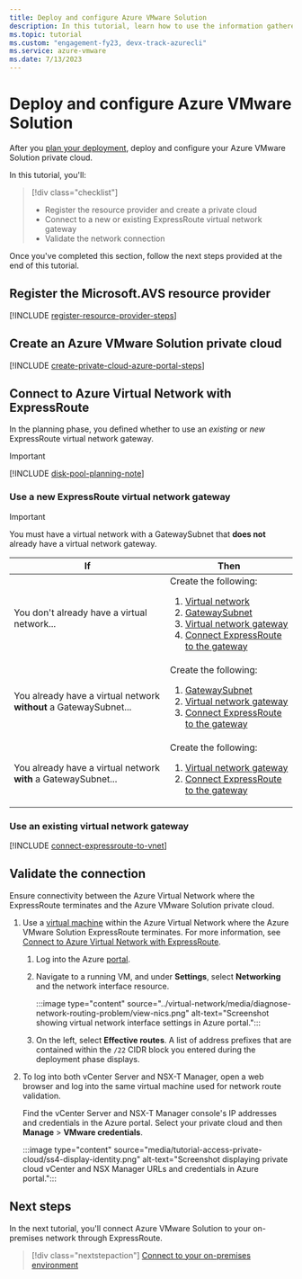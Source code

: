 ```yaml
---
title: Deploy and configure Azure VMware Solution
description: In this tutorial, learn how to use the information gathered in the planning stage to deploy and configure the Azure VMware Solution private cloud.
ms.topic: tutorial
ms.custom: "engagement-fy23, devx-track-azurecli"
ms.service: azure-vmware
ms.date: 7/13/2023
---
```


# Deploy and configure Azure VMware Solution

After you [plan your deployment](plan-private-cloud-deployment.md), deploy and configure your Azure VMware Solution private cloud. 

In this tutorial, you'll:

> [!div class="checklist"]
> * Register the resource provider and create a private cloud
> * Connect to a new or existing ExpressRoute virtual network gateway
> * Validate the network connection

Once you've completed this section, follow the next steps provided at the end of this tutorial.

## Register the Microsoft.AVS resource provider

[!INCLUDE [register-resource-provider-steps](includes/register-resource-provider-steps.md)]

## Create an Azure VMware Solution private cloud

[!INCLUDE [create-private-cloud-azure-portal-steps](includes/create-private-cloud-azure-portal-steps.md)]

## Connect to Azure Virtual Network with ExpressRoute

In the planning phase, you defined whether to use an *existing* or *new* ExpressRoute virtual network gateway.  

>[!IMPORTANT]
>[!INCLUDE [disk-pool-planning-note](includes/disk-pool-planning-note.md)] 

### Use a new ExpressRoute virtual network gateway

>[!IMPORTANT]
>You must have a virtual network with a GatewaySubnet that **does not** already have a virtual network gateway.

| If | Then  |
| --- | --- |
| You don't already have a virtual network...     |  Create the following:<ol><li><a href="tutorial-configure-networking.md#create-a-vnet-manually">Virtual network</a></li><li><a href="../expressroute/expressroute-howto-add-gateway-portal-resource-manager.md#create-the-gateway-subnet">GatewaySubnet</a></li><li><a href="tutorial-configure-networking.md#create-a-virtual-network-gateway">Virtual network gateway</a></li><li><a href="tutorial-configure-networking.md#connect-expressroute-to-the-virtual-network-gateway">Connect ExpressRoute to the gateway</a></li></ol>        |
| You already have a virtual network **without** a GatewaySubnet...   | Create the following: <ol><li><a href="../expressroute/expressroute-howto-add-gateway-portal-resource-manager.md#create-the-gateway-subnet">GatewaySubnet</a></li><li><a href="tutorial-configure-networking.md#create-a-virtual-network-gateway">Virtual network gateway</a></li><li><a href="tutorial-configure-networking.md#connect-expressroute-to-the-virtual-network-gateway">Connect ExpressRoute to the gateway</a></li></ol>          |
| You already have a virtual network **with** a GatewaySubnet... | Create the following: <ol><li><a href="tutorial-configure-networking.md#create-a-virtual-network-gateway">Virtual network gateway</a></li><li><a href="tutorial-configure-networking.md#connect-expressroute-to-the-virtual-network-gateway">Connect ExpressRoute to the gateway</a></li></ol>    |

### Use an existing virtual network gateway

[!INCLUDE [connect-expressroute-to-vnet](includes/connect-expressroute-vnet.md)]


## Validate the connection

Ensure connectivity between the Azure Virtual Network where the ExpressRoute terminates and the Azure VMware Solution private cloud. 

1. Use a [virtual machine](../virtual-machines/windows/quick-create-portal.md#create-virtual-machine) within the Azure Virtual Network where the Azure VMware Solution ExpressRoute terminates. For more information, see [Connect to Azure Virtual Network with ExpressRoute](#connect-to-azure-virtual-network-with-expressroute).  

   1. Log into the Azure [portal](https://portal.azure.com).

   1. Navigate to a running VM, and under **Settings**, select **Networking** and the network interface resource.

      :::image type="content" source="../virtual-network/media/diagnose-network-routing-problem/view-nics.png" alt-text="Screenshot showing virtual network interface settings in Azure portal.":::

   1. On the left, select **Effective routes**. A list of address prefixes that are contained within the `/22` CIDR block you entered during the deployment phase displays.

1. To log into both vCenter Server and NSX-T Manager, open a web browser and log into the same virtual machine used for network route validation.  

   Find the vCenter Server and NSX-T Manager console's IP addresses and credentials in the Azure portal.  Select your private cloud and then **Manage** > **VMware credentials**.

   :::image type="content" source="media/tutorial-access-private-cloud/ss4-display-identity.png" alt-text="Screenshot displaying private cloud vCenter and NSX Manager URLs and credentials in Azure portal.":::


## Next steps

In the next tutorial, you'll connect Azure VMware Solution to your on-premises network through ExpressRoute.

> [!div class="nextstepaction"]
> [Connect to your on-premises environment](tutorial-expressroute-global-reach-private-cloud.md)
